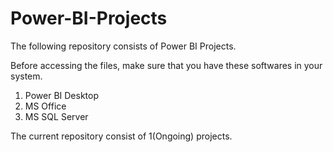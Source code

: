 # Power-BI-Projects

The following repository consists of Power BI Projects.

Before accessing the files, make sure that you have these softwares in your system.
1. Power BI Desktop
2. MS Office
3. MS SQL Server

The current repository consist of 1(Ongoing) projects.
